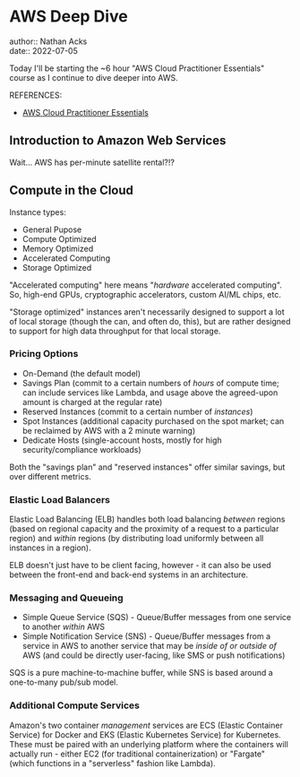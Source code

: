 # AWS Deep Dive

author:: Nathan Acks  
date:: 2022-07-05

Today I'll be starting the ~6 hour "AWS Cloud Practitioner Essentials" course as I continue to dive deeper into AWS.

REFERENCES:

* [AWS Cloud Practitioner Essentials](https://www.aws.training/learningobject/curriculum?id=27076)

## Introduction to Amazon Web Services

Wait... AWS has per-minute satellite rental?!?

## Compute in the Cloud

Instance types:

* General Pupose
* Compute Optimized
* Memory Optimized
* Accelerated Computing
* Storage Optimized

"Accelerated computing" here means "*hardware* accelerated computing". So, high-end GPUs, cryptographic accelerators, custom AI/ML chips, etc.

"Storage optimized" instances aren't necessarily designed to support a lot of local storage (though the can, and often do, this), but are rather designed to support for high data throughput for that local storage.

### Pricing Options

* On-Demand (the default model)
* Savings Plan (commit to a certain numbers of *hours* of compute time; can include services like Lambda, and usage above the agreed-upon amount is charged at the regular rate)
* Reserved Instances (commit to a certain number of *instances*)
* Spot Instances (additional capacity purchased on the spot market; can be reclaimed by AWS with a 2 minute warning)
* Dedicate Hosts (single-account hosts, mostly for high security/compliance workloads)

Both the "savings plan" and "reserved instances" offer similar savings, but over different metrics.

### Elastic Load Balancers

Elastic Load Balancing (ELB) handles both load balancing *between* regions (based on regional capacity and the proximity of a request to a particular region) and *within* regions (by distributing load uniformly between all instances in a region).

ELB doesn't just have to be client facing, however - it can also be used between the front-end and back-end systems in an architecture.

### Messaging and Queueing

* Simple Queue Service (SQS) - Queue/Buffer messages from one service to another *within* AWS
* Simple Notification Service (SNS) - Queue/Buffer messages from a service in AWS to another service that may be *inside of or outside of* AWS (and could be directly user-facing, like SMS or push notifications)

SQS is a pure machine-to-machine buffer, while SNS is based around a one-to-many pub/sub model.

### Additional Compute Services

Amazon's two container *management* services are ECS (Elastic Container Service) for Docker and EKS (Elastic Kubernetes Service) for Kubernetes. These must be paired with an underlying platform where the containers will actually run - either EC2 (for traditional containerization) or "Fargate" (which functions in a "serverless" fashion like Lambda).
